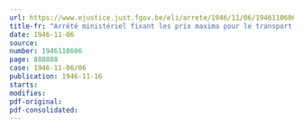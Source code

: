 ```yaml
---
url: https://www.ejustice.just.fgov.be/eli/arrete/1946/11/06/1946110606/justel
title-fr: "Arrêté ministériel fixant les prix maxima pour le transport de personnes par taxis ou autres voitures automobiles"
date: 1946-11-06
source:
number: 1946110606
page: 888888
case: 1946-11-06/06
publication: 1946-11-16
starts:
modifies:
pdf-original:
pdf-consolidated:
---
```


